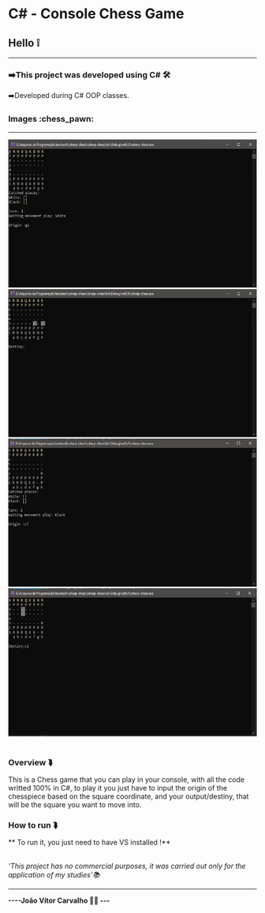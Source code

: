 # C# - Console Chess Game

<h2>Hello ❕</h2>
<hr>
<h3>➡️This project was developed using <strong>C#</strong> 🛠️</h3>
<p>➡️Developed during C# OOP classes.</p>
<h3>Images :chess_pawn:</h3>
<hr>
<div style="display: inline_block">
<img height="300px" src="imgs/img-1.JPG"></img>
<br>
<img height="300px" src="imgs/img-2.JPG"></img>
<br>
<img height="300px" src="imgs/img-3.JPG"></img>
<br>
<img height="300px" src="imgs/img-4.JPG"></img>
</div>
<br>
<h3>Overview ⮯</h3>
<p>This is a Chess game that you can play in your console, with all the code writted 100% in C#, to play it you just have to input the origin of the chesspiece based on the  square coordinate, and your output/destiny, that will be the square you want to move into.</p>

<h3>How to run ⮯</h3>
<p>** To run it, you just need to have VS installed !**</p>
<br>
<em>'This project has no commercial purposes, it was carried out only for the application of my studies'📚</em>
<hr>
<strong>----João Vítor Carvalho 👨‍💻 ---</strong>
